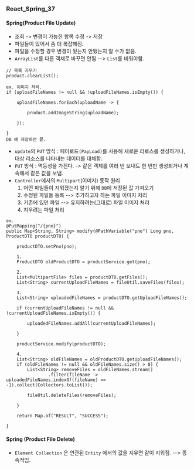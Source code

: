 ### React_Spring_37

#### Spring(Product File Update)
- 조회 -> 변경이 가능한 항목 수정 -> 저장
- 파일들이 있어서 좀 더 복잡해짐.
- 파일을 수정할 경우 변경이 됬는지 안됐는지 알 수가 없음.
- `ArrayList`를 다른 객체로 바꾸면 안됨 --> `List`를 비워야함.
```
// 목록 지우기
product.clearList();

ex. 이미지 처리.
if (uploadFileNames != null && !uploadFileNames.isEmpty()) {

    uploadFileNames.forEach(uploadName -> {

        product.addImageString(uploadName);

    });

}
DB 에 저장하면 끝.
```
- `update`의 `PUT` 방식 : 페이로드`(PayLoad)`를 사용해 새로운 리로스를 생성하거나, 대상 리소스를 나타내는 데이터를 대체함.
- `PUT` 방식 : 멱등성을 가진다. -> 같은 객체를 여러 번 보내도 한 번만 생성되거나 계속해서 같은 값을 보냄.
- `Controller`에서의 `Multipart`(이미지) 동작 원리
  1. 어떤 파일들이 지워졌는지 알기 위해 `DB`에 저장된 값 가져오기
  2. 수정된 파일들 등록 --> 추가하고자 하는 파일 이미지 처리
  3. 기존에 있던 파일 --> 유지하려는(그대로) 파일 이미지 처리
  4. 지우려는 파일 처리
```
ex.
@PutMapping("/{pno}")
public Map<String, String> modify(@PathVariable("pno") Long pno, ProductDTO productDTO) {

    productDTO.setPno(pno);

    1.
    ProductDTO oldProductDTO = productService.get(pno);

    2.
    List<MultipartFile> files = productDTO.getFiles();
    List<String> currentUploadFileNames = fileUtil.saveFiles(files);

    3.
    List<String> uploadedFileNames = productDTO.getUploadFileNames();

    if (currentUploadFileNames != null && !currentUploadFileNames.isEmpty()) {

        uploadedFileNames.addAll(currentUploadFileNames);

    }

    productService.modify(productDTO);

    4. 
    List<String> oldFileNames = oldProductDTO.getUploadFileNames();
    if (oldFileNames != null && oldFileNames.size() > 0) {
        List<String> removeFiles = oldFileNames.stream()
                .filter(fileName -> uploadedFileNames.indexOf(fileName) == -1).collect(Collectors.toList());

        fileUtil.deleteFiles(removeFiles);

    }

    return Map.of("RESULT", "SUCCESS");

}
```

#### Spring (Product File Delete)
- `Element Collection` 은 연관된 `Entity` 에서의 값을 지우면 같이 지워짐. --> 종속적임.